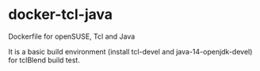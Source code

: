 # docker-tcl-java
Dockerfile for openSUSE, Tcl and Java

It is a basic build environment (install tcl-devel and java-14-openjdk-devel)
for tclBlend build test.

